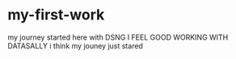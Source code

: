 # my-first-work
my journey started here with DSNG
I FEEL GOOD WORKING WITH DATASALLY 
i think my jouney just stared
